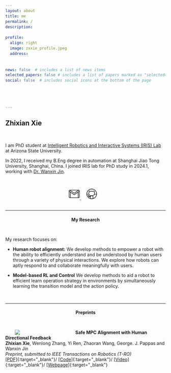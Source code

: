 ```yaml
---
layout: about
title: me
permalink: /
description: 

profile:
  align: right
  image: zxxie_profile.jpeg
  address: 


news: false  # includes a list of news items
selected_papers: false # includes a list of papers marked as "selected={true}"
social: false  # includes social icons at the bottom of the page




---
```



## **Zhixian Xie**

<p style="margin-bottom:1.3cm; margin-left: 0.5cm"> </p>


I am PhD student at <a href="https://asu-iris.github.io/">Intelligent Robotics and Interactive Systems (IRIS) Lab</a> at Arizona State University. 

In 2022, I received my B.Eng degree in automation at Shanghai Jiao Tong University, Shanghai, China. I joined IRIS lab for PhD study in 2024.1,  working with <a href="https://wanxinjin.github.io/">Dr. Wanxin Jin</a>. 

<p style="margin-bottom:1.2cm; margin-left: 1.5cm"> </p>



<center>
    <a href = "mailto:zxxie@asu.edu" target="_blank"> 
    <img src="assets/img/platform_icon/email.gif" width="35" target="_blank"> </a>   &nbsp;&nbsp;&nbsp;
<!-- <a href = "https://scholar.google.com/citations?user=SoEC4h4AAAAJ&hl=en" target="_blank"> 
    <img src="assets/img/platform_icon/scholar.png" width="35" target="_blank"></a>   &nbsp;&nbsp;&nbsp; -->
<a href = "https://github.com/Zhi-Xian-Xie" target="_blank">
    <img src="assets/img/platform_icon/github.gif" width="35" target="_blank"></a> &nbsp;&nbsp;&nbsp;
<!-- <a href = "https://twitter.com/jinwanxin" target="_blank">
    <img src="assets/img/platform_icon/twitter.gif" width="35" target="_blank"></a>  &nbsp;&nbsp;&nbsp; -->
<!-- <a href = "https://www.youtube.com/channel/UCkMgzXIhi3BmWP7tAdeyoaA" target="_blank">
    <img src="assets/img/platform_icon/youtube.gif" width="35" target="_blank"></a>  &nbsp;&nbsp;&nbsp; -->

</center>


<br />




-----
<center>
    <h4><strong>My Research</strong></h4>
</center>

<p style="margin-bottom:1.2cm; margin-left: 1.5cm"> </p>

My research focuses on:

- **Human robot alignment:**  We develop methods to empower a robot with the ability to efficiently understand and be understood by human users through a variety of physical interactions. We explore how robots can aptly respond to and collaborate meaningfully with users.

- **Model-based RL and Control** We develop methods to aid a robot to efficient learn operation strategy in environments by simultaneously learning the transition model and the action policy.


<p style="margin-bottom:1.2cm; margin-left: 1.5cm"> </p>


-----
<center>
    <h4><strong>Preprints</strong></h4>
</center>


<p style="margin-bottom:1.2cm; margin-left: 1.5cm"> </p>
<img src="collections/research/human/safe_alignment.gif"  width="160"  align="left" hspace="30" vspace=0 />

**Safe MPC Alignment with Human Directional Feedback** <br />
<b>Zhixian Xie</b>, Wenlong Zhang, Yi Ren, Zhaoran Wang, George. J. Pappas and Wanxin Jin<br />
*Preprint, submitted to IEEE Transactions on Robotics (T-RO)* <br />
[[PDF]](https://arxiv.org/abs/2407.04216){:target="_blank"}/ 
[[Code]](https://github.com/asu-iris/Safe-MPC-Alignment){:target="_blank"}/
[[Video]](https://youtu.be/QOODShHLQJE){:target="_blank"}/
[[Webpage]](https://zhi-xian-xie.github.io/safe_alignment_site/){:target="_blank"}

<p style="margin-bottom:1.8cm; margin-left: 1.5cm"> </p>


